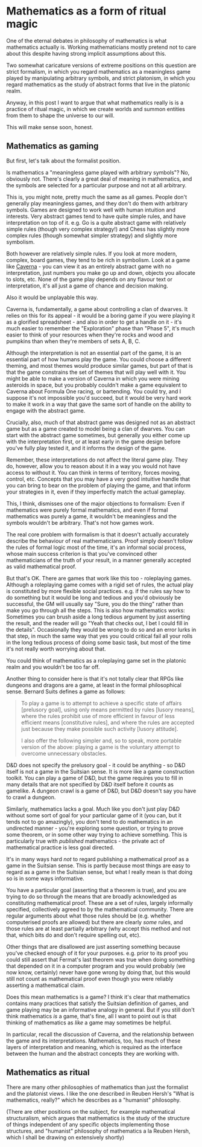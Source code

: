 # Mathematics as a form of ritual magic

One of the eternal debates in philosophy of mathematics is what mathematics actually is. Working mathematicians mostly pretend not to care about this despite having strong implicit assumptions about this.

Two somewhat caricature versions of extreme positions on this question are strict formalism, in which you regard mathematics as a meaningless game played by manipulating arbitrary symbols, and strict platonism, in which you regard mathematics as the study of abstract forms that live in the platonic realm.

Anyway, in this post I want to argue that what mathematics really is is a practice of ritual magic, in which we create worlds and summon entities from them to shape the universe to our will.

This will make sense soon, honest.

## Mathematics as gaming

But first, let's talk about the formalist position.

Is mathematics a "meaningless game played with arbitrary symbols"? No, obviously not. There's clearly a great deal of meaning in mathematics, and the symbols are selected for a particular purpose and not at all arbitrary.

This is, you might note, pretty much the same as all games. People don't generally play meaningless games, and they don't do them with arbitrary symbols. Games are designed to work well with human intuition and interests. Very abstract games tend to have quite simple rules, and have interpretation on top of it. e.g. Go is a quite abstract game with relatively simple rules (though very complex strategy!) and Chess has slightly more complex rules (though somewhat simpler strategy) and slightly more symbolism.

Both however are relatively simple rules. If you look at more modern, complex, board games, they tend to be rich in symbolism. Look at a game like [Caverna](https://boardgamegeek.com/boardgame/102794/caverna-cave-farmers) - you can view it as an entirely abstract game with no interpretation, just numbers you make go up and down, objects you allocate to slots, etc. None of the game play depends on any flavour text or interpretation, it's all just a game of chance and decision making.

Also it would be unplayable this way.

Caverna is, fundamentally, a game about controlling a clan of dwarves. It relies on this for its appeal - it would be a boring game if you were playing it as a glorified spreadsheet - and also in order to get a handle on it - it's much easier to remember the "Exploration" phase than "Phase 5", it's much easier to think of your resources when they're rocks and wood and pumpkins than when they're members of sets A, B, C.

Although the interpretation is not an essential part of the game, it is an essential part of how humans play the game. You could choose a different theming, and most themes would produce similar games, but part of that is that the game constrains the set of themes that will play well with it. You might be able to make a version of Caverna in which you were mining asteroids in space, but you probably couldn't make a game equivalent to Caverna about Formula One racing, or bartending. You could try, and I suppose it's not impossible you'd succeed, but it would be very hard work to make it work in a way that gave the same sort of handle on the ability to engage with the abstract game.

Crucially, also, much of that abstract game was designed not as an abstract game but as a game created to model being a clan of dwarves. You can start with the abstract game sometimes, but generally you either come up with the interpretation first, or at least early in the game design before you've fully play tested it, and it informs the design of the game.

Remember, these interpretations do not affect the literal game play. They do, however, allow you to reason about it in a way you would not have access to without it. You can think in terms of territory, forces moving, control, etc. Concepts that you may have a very good intuitive handle that you can bring to bear on the problem of playing the game, and that inform your strategies in it, even if they imperfectly match the actual gameplay.

This, I think, dismisses one of the major objections to formalism: Even if mathematics were purely formal mathematics, and even if formal mathematics was purely a game, it wouldn't be meaningless and the symbols wouldn't be arbitrary. That's not how games work.

The real core problem with formalism is that it doesn't actually accurately describe the behaviour of real mathematicians. Proof simply doesn't follow the rules of formal logic most of the time, it's an informal social process, whose main success criterion is that you've convinced other mathematicians of the truth of your result, in a manner generally accepted as valid mathematical proof.

But that's OK. There are games that work like this too - roleplaying games. Although a roleplaying game comes with a rigid set of rules, the actual play is constituted by more flexible social practices. e.g. if the rules say how to do something but it would be long and tedious and you'd obviously be successful, the GM will usually say "Sure, you do the thing" rather than make you go through all the steps. This is also how mathematics works: Sometimes you can brush aside a long tedious argument by just asserting the result, and the reader will go "Yeah that checks out, I bet I could fill in the details". Occasionally they would be wrong to do so and an error lurks in that step, in much the same way that yes you could critical fail all your rolls in the long tedious process of doing some basic task, but most of the time it's not really worth worrying about that. 

You could think of mathematics as a roleplaying game set in the platonic realm and you wouldn't be too far off.

Another thing to consider here is that it's not totally clear that RPGs like dungeons and dragons are a game, at least in the formal philosophical sense. Bernard Suits defines a game as follows:

> To play a game is to attempt to achieve a specific state of affairs [prelusory goal], using only means permitted by rules [lusory means], where the rules prohibit use of more efficient in favour of less efficient means [constitutive rules], and where the rules are accepted just because they make possible such activity [lusory attitude].
>
> I also offer the following simpler and, so to speak, more portable version of the above: playing a game is the voluntary attempt to overcome unnecessary obstacles.

D&D does not specify the prelusory goal - it could be anything - so D&D itself is not a game in the Suitsian sense. It is more like a game construction toolkit. You can play a game of D&D, but the game requires you to fill in many details that are not specified by D&D itself before it counts as gamelike. A dungeon crawl is a game of D&D, but D&D doesn't say you have to crawl a dungeon.

Similarly, mathematics lacks a goal. Much like you don't just play D&D without some sort of goal for your particular game of it (you can, but it tends not to go amazingly), you don't tend to do mathematics in an undirected manner - you're exploring some question, or trying to prove some theorem, or in some other way trying to achieve something. This is particularly true with *published* mathematics - the private act of mathematical practice is less goal directed.

It's in many ways hard *not* to regard publishing a mathematical proof as a game in the Suitsian sense. This is partly because most things are easy to regard as a game in the Suitsian sense, but what I really mean is that doing so is in some ways informative.

You have a particular goal (asserting that a theorem is true), and you are trying to do so through the means that are broadly acknowledged as constituting mathematical proof. These are a set of rules, largely informally specified, collectively agreed to by the mathematical community. There are regular arguments about what those rules should be (e.g. whether computerised proofs are allowed) but there are clearly *some* rules, and those rules are at least partially arbitrary (why accept this method and not that, which bits do and don't require spelling out, etc).

Other things that are disallowed are just asserting something because you've checked enough of it for your purposes. e.g. prior to its proof you could still assert that Fermat's last theorem was true when doing something that depended on it in a computer program and you would probably (we now know, certainly) never have gone wrong by doing that, but this would still not count as mathematical proof even though you were reliably asserting a mathematical claim.

Does this mean mathematics is a game? I think it's clear that mathematics contains many practices that satisfy the Suitsian definition of games, and game playing may be an informative analogy in general. But if you still don't think mathematics *is* a game, that's fine, all I want to point out is that thinking of mathematics as *like* a game may sometimes be helpful.

In particular, recall the discussion of Caverna, and the relationship between the game and its interpretations.
Mathematics, too, has much of these layers of interpretation and meaning, which is required as the interface between the human and the abstract concepts they are working with.

## Mathematics as ritual

There are many other philosophies of mathematics than just the formalist and the platonist views. I like the one described in Reuben Hersh's "What is mathematics, really?" which he describes as a "humanist" philosophy.

(There are other positions on the subject, for example mathematical structuralism, which argues that mathematics is the study of the structure of things independent of any specific objects implementing those structures, and "humanist" philosophy of mathematics a la Reuben Hersh, which I shall be drawing on extensively shortly)
